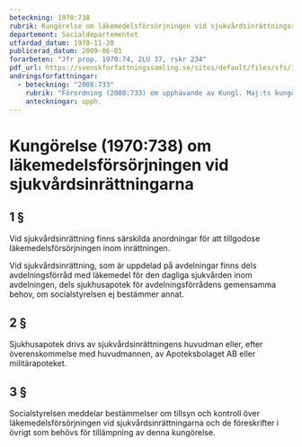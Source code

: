 ```yaml
---
beteckning: 1970:738
rubrik: Kungörelse om läkemedelsförsörjningen vid sjukvårdsinrättningarna
departement: Socialdepartementet
utfardad_datum: 1970-11-20
publicerad_datum: 2009-06-01
forarbeten: "Jfr prop. 1970:74, 2LU 37, rskr 234"
pdf_url: https://svenskforfattningssamling.se/sites/default/files/sfs/1970-11/SFS1970-738.pdf
andringsforfattningar:
  - beteckning: "2008:733"
    rubrik: "Förordning (2008:733) om upphävande av Kungl. Maj:ts kungörelse (1970:738) om läkemedelsförsörjningen vid sjukvårdsinrättningarna"
    anteckningar: upph.
---
```


# Kungörelse (1970:738) om läkemedelsförsörjningen vid sjukvårdsinrättningarna

## 1 §

Vid sjukvårdsinrättning finns särskilda anordningar för att tillgodose läkemedelsförsörjningen inom inrättningen.

Vid sjukvårdsinrättning, som är uppdelad på avdelningar finns dels avdelningsförråd med läkemedel för den dagliga sjukvården inom avdelningen, dels sjukhusapotek för avdelningsförrådens gemensamma behov, om socialstyrelsen ej bestämmer annat.

## 2 §

Sjukhusapotek drivs av sjukvårdsinrättningens huvudman eller, efter överenskommelse med huvudmannen, av Apoteksbolaget AB eller militärapoteket.

## 3 §

Socialstyrelsen meddelar bestämmelser om tillsyn och kontroll över läkemedelsförsörjningen vid sjukvårdsinrättningarna och de föreskrifter i övrigt som behövs för tillämpning av denna kungörelse.